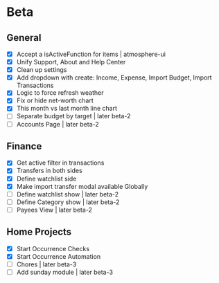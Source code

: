 # Beta
## General
- [x] Accept a isActiveFunction for items | atmosphere-ui
- [x] Unify Support, About and Help Center
- [x] Clean up settings
- [x] Add dropdown with create: Income, Expense, Import Budget, Import Transactions
- [x] Logic to force refresh weather
- [x] Fix or hide net-worth chart
- [x] This month vs last month line chart
- [ ] Separate budget by target | later beta-2
- [ ] Accounts Page | later beta-2

## Finance
- [x] Get active filter in transactions
- [x] Transfers in both sides
- [x] Define watchlist side
- [x] Make import transfer modal available Globally
- [ ] Define watchlist show | later beta-2
- [ ] Define Category show | later beta-2
- [ ] Payees View | later beta-2

## Home Projects
- [x] Start Occurrence Checks
- [x] Start Occurrence Automation
- [ ] Chores | later beta-3
- [ ] Add sunday module | later beta-3
